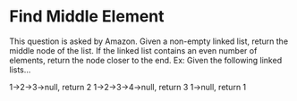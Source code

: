 # Find Middle Element

This question is asked by Amazon. Given a non-empty linked list, return the middle node of the list. If the linked list contains an even number of elements, return the node closer to the end.
Ex: Given the following linked lists...

1->2->3->null, return 2
1->2->3->4->null, return 3
1->null, return 1
